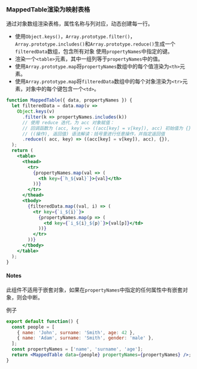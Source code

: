 ### MappedTable渲染为映射表格

通过对象数组渲染表格，属性名称与列对应，动态创建每一行。

* 使用`Object.keys()`，`Array.prototype.filter()`，`Array.prototype.includes()`和`Array.prototype.reduce()`生成一个`filteredData`数组，包含所有对象 使用`propertyNames`中指定的键。
* 渲染一个`<table>`元素，其中一组列等于`propertyNames`中的值。
* 使用`Array.prototype.map`将`propertyNames`数组中的每个值渲染为`<th>`元素。
* 使用`Array.prototype.map`将`filteredData`数组中的每个对象渲染为`<tr>`元素，对象中的每个键包含一个`<td>`。

```jsx
function MappedTable({ data, propertyNames }) {
  let filteredData = data.map(v =>
    Object.keys(v)
      .filter(k => propertyNames.includes(k))
      // 使用 reduce 迭代，为 acc 对象赋值：
      // 回调函数为 (acc, key) => ((acc[key] = v[key]), acc) 初始值为 {}
      // ((操作), 返回值) 语法解读：括号里进行任意操作，并指定返回值
      .reduce(( acc, key) => ((acc[key] = v[key]), acc), {}),
  );
  return (
    <table>
      <thead>
        <tr>
          {propertyNames.map(val => (
            <th key={`h_${val}`}>{val}</th>
          ))}
        </tr>
      </thead>
      <tbody>
        {filteredData.map((val, i) => (
          <tr key={`i_${i}`}>
            {propertyNames.map(p => (
              <td key={`i_${i}_${p}`}>{val[p]}</td>
            ))}
          </tr>
        ))}
      </tbody>
    </table>
  );
}
```
#### Notes

此组件不适用于嵌套对象，如果在`propertyNames`中指定的任何属性中有嵌套对象，则会中断。

例子

```jsx
export default function() {
  const people = [
    { name: 'John', surname: 'Smith', age: 42 },
    { name: 'Adam', surname: 'Smith', gender: 'male' },
  ];
  const propertyNames = ['name', 'surname', 'age'];
  return <MappedTable data={people} propertyNames={propertyNames} />;
}
```
